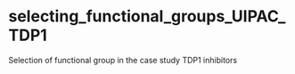 # selecting_functional_groups_UIPAC_TDP1
Selection of functional group in the case study TDP1 inhibitors
